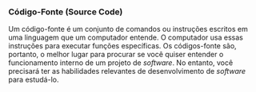 ### Código-Fonte (Source Code)

Um código-fonte é um conjunto de comandos ou instruções escritos em uma linguagem que um computador entende. O computador usa essas instruções para executar funções específicas. Os códigos-fonte são, portanto, o melhor lugar para procurar se você quiser entender o funcionamento interno de um projeto de _software_. No entanto, você precisará ter as habilidades relevantes de desenvolvimento de _software_ para estudá-lo.